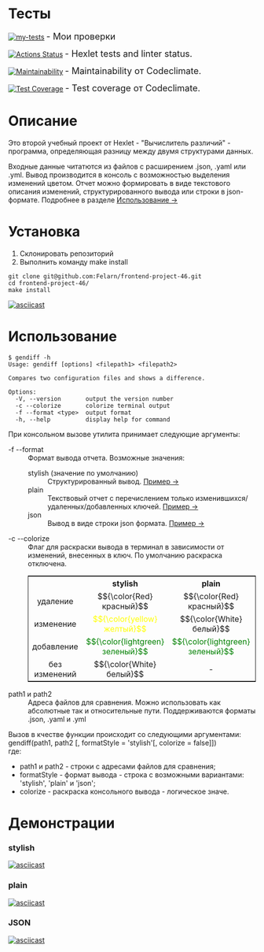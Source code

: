 # Тесты
[![my-tests](https://github.com/Felarn/frontend-project-46/actions/workflows/my-tests.yml/badge.svg)](https://github.com/Felarn/frontend-project-46/actions/workflows/my-tests.yml) <span style="font-size: 18px;"> - Мои проверки</span>

[![Actions Status](https://github.com/Felarn/frontend-project-46/workflows/hexlet-check/badge.svg)](https://github.com/Felarn/frontend-project-46/actions) <span style="font-size: 18px;"> - Hexlet tests and linter status.</span>

[![Maintainability](https://api.codeclimate.com/v1/badges/4b558dec7ce816334c44/maintainability)](https://codeclimate.com/github/Felarn/frontend-project-46/maintainability) <span style="font-size: 18px;"> - Maintainability от Codeclimate.</span>

[![Test Coverage](https://api.codeclimate.com/v1/badges/4b558dec7ce816334c44/test_coverage)](https://codeclimate.com/github/Felarn/frontend-project-46/test_coverage) <span style="font-size: 18px;"> - Test coverage от Codeclimate.</span>

# Описание
Это второй учебный проект от Hexlet - "Вычислитель различий" - программа, определяющая разницу между двумя структурами данных.

Входные данные читатются из файлов с расширением .json, .yaml или .yml. Вывод производится в консоль с возможностью выделения изменений цветом. 
Отчет можно формировать в виде текстового описания изменений, структурированного вывода или строки в json-формате. Подробнее в разделе <a href="#game-description" >Использование -></a>

# Установка
<ol>
    <li>Склонировать репозиторий</li>
    <li>Выполнить команду make install</li>
</ol>

```
git clone git@github.com:Felarn/frontend-project-46.git
cd frontend-project-46/
make install
```

[![asciicast](https://asciinema.org/a/570608.svg)](https://asciinema.org/a/570608)

<p id="game-description" ></p>

# Использование

```
$ gendiff -h
Usage: gendiff [options] <filepath1> <filepath2>

Compares two configuration files and shows a difference.

Options:
  -V, --version       output the version number
  -c --colorize       colorize terminal output
  -f --format <type>  output format
  -h, --help          display help for command
```

При консольном вызове утилита принимает следующие аргументы:
<dl>
 <dt> -f --format</dt> 
 <dd> 
    Формат вывода отчета. Возможные значения:
    <dl>
        <dt>stylish (значение по умолчанию)</dt>
        <dd>
            Cтруктурированный вывод. <a href="#anchor-stylish" >Пример -></a>
        </dd>
        <dt>plain</dt>
        <dd>
            Текствовый отчет с перечислением только изменившихся/удаленных/добавленных ключей. <a href="#anchor-plain" >Пример -></a>
        </dd>
        <dt>json</dt>
        <dd>
            Вывод в виде строки json формата. <a href="#anchor-json" >Пример -></a>
        </dd>
    </dl>
</dt>
<dt>
    -c --colorize   
</dt>
<dd>
    Флаг для раскраски вывода в терминал в зависимости от изменений, внесенных в ключ. По умолчанию раскраска отключена.
    <table style="width: 100%; border: 1px solid;border-collapse:collapse;text-align: center;">
        <head>
            <th></th>
            <th>stylish</th>
            <th>plain</th>
            <th>json</th>
        </head>
        <tr>
            <td>удаление</td>
            <td>$${\color{Red}красный}$$</td>
            <td>$${\color{Red}красный}$$</td>
            <td rowspan="4">$${\color{White}белый}$$</td>
        </tr>
        <tr>
            <td>изменение</td>
            <td style="color: yellow;">$${\color{yellow}желтый}$$</td>
            <td>$${\color{White}белый}$$</td>
        </tr>
        <tr>
            <td>добавление</td>
            <td style="color: green">$${\color{lightgreen}зеленый}$$</td>
            <td style="color: green">$${\color{lightgreen}зеленый}$$</td>
        </tr>
        <tr>
            <td>без изменений</td>
            <td>$${\color{White}белый}$$</td>
            <td>-</td>
        </tr>
    </table>
</dd>
    
<dt>path1 и path2</dt>
<dd>Адреса файлов для сравнения. Можно использовать как абсолютные так и относительные пути. Поддерживаются форматы .json, .yaml и .yml</dd>
</dl>

<p>
Вызов в кчестве функции происходит со следующими аргументами:</br>
gendiff(path1, path2 [, formatStyle = 'stylish'[, colorize = false]])</br>
где:
<ul>
    <li>path1 и path2 - строки с адресами файлов для сравнения;</li>
    <li>formatStyle - формат вывода - строка с возможными вариантами: 'stylish', 'plain' и 'json';</li>
    <li>colorize - раскраска консольного вывода - логическое значе.</li>
</ul>
</p>

# Демонстрации

<p id="anchor-stylish" ></p>

### stylish

[![asciicast](https://asciinema.org/a/570675.svg)](https://asciinema.org/a/570675)

<p id="anchor-plain" ></p>

### plain

[![asciicast](https://asciinema.org/a/D8vQC1kuM9omCXzkUuRgdhyE6.svg)](https://asciinema.org/a/D8vQC1kuM9omCXzkUuRgdhyE6)


<p id="anchor-json" ></p>

### JSON

[![asciicast](https://asciinema.org/a/570685.svg)](https://asciinema.org/a/570685)
